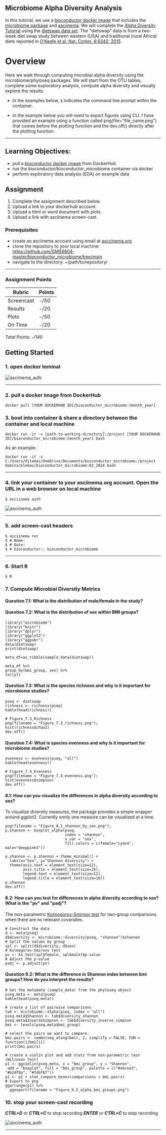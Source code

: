 ## Microbiome Alpha Diversity Analysis

In this tutorial, we use a [bioconductor docker image](https://www.bioconductor.org/help/docker/) that includes the [microbiome package](https://bioconductor.org/packages/release/bioc/html/microbiome.html) and [asciinema](https://asciinema.org/). We will complete the [Alpha Diversity Tutorial](https://microbiome.github.io/tutorials/Alphadiversity.html) using the [dietswap data set](https://microbiome.github.io/tutorials/Data.html). The "dietswap" data is from a two-week diet swap study between western (USA) and traditional (rural Africa) diets reported in [O’Keefe et al. Nat. Comm. 6:6342, 2015](http://dx.doi.org/10.1038/ncomms7342). 

# Overview
Here we walk through computing microbial alpha diversity using the microbiome/phyloseq packages. We will start from the OTU tables, complete some exploratory analysis, compute alpha diversity and visually explore the results.

- In the examples below, `$` indicates the command line prompt within the container.


- In the example below you will need to export figures using CLI. I have provided an example using a function called png(file="file_name.png") that comes before the plotting function and the dev.off() directly after the plotting function. 


<!-- blank line -->
----
<!-- blank line -->

## Learning Objectives:
 - pull a [bioconductor docker image](https://hub.docker.com/r/bioconductor/bioconductor_docker) from DockerHub
 - run the bioconductor/bioconductor_microbiome container via docker
 - perform exploratory data analysis (EDA) on example data

## Assignment 
1. Complete the assignment described below.
2. Upload a link to your dockerhub account.
3. Upload a html or word document with plots.
4. Upload a link with asciinema screen-cast.


### Prerequisites
* create an asciinema account using email at [asccinema.org](https://asciinema.org/login/new) 
* clone the repository to your local machine: https://github.com/GMS6804-master/bioconductor_microbiome/tree/main
* navigate to the directory: ~/path/to/repository/
<!-- blank line -->
----
<!-- blank line -->

 ### Assignment Points
|  Rubric        | Points | 
|----------------|-------|
| Screencast     |  -/50  |
| Results          |  -/20 |
| Plots          |  -/50 |
| On Time        |  -/20  |
*Total Points: -/140*

## Getting Started

### 1. open docker teminal

![asciinema_auth](https://github.com/GMS6804-master/assignment/blob/main/images/terminal_start.png)
<!-- blank line -->
----
<!-- blank line -->

### 2. pull a docker image from DockerHub
```
docker pull [YOUR DOCKERHUB ID]/bioconductor_microbiome:[month_year]
```

### 3. boot into container & share a directory between the container and local machine
```
docker run -it -v [path-to-working-directory]:/project [YOUR DOCKERHUB ID]/bioconductor_microbiome:[month_year] bash
```
As an example: 
```
docker run -it -v C:/Users/djlemas/OneDrive/Documents/bioconductor_microbiome:/project dominicklemas/bioconductor_microbiome:02_2024 bash
```
<!-- blank line -->
----
<!-- blank line -->

### 4. link your container to your asciinema.org account. Open the URL in a web browser on local machine 
```
$ asciinema auth
```
![asciinema_auth](https://github.com/GMS6804-master/assignment/blob/main/images/asciinema_auth.png)
<!-- blank line -->
----
<!-- blank line -->

### 5. add screen-cast headers 
```
$ asciinema rec
$ # Name: 
$ # Date: 
$ # bioconductor:: bioconductor_microbiome
```
<!-- blank line -->
----
<!-- blank line -->

### 6. Start R 
```
$ R
```

### 7. Compute Microbial Diversity Metrics

#### Question 7.1: What is the distribution of male/female in the study? 
#### Question 7.2: What is the distribution of sex within BMI groups?
```
library("microbiome")
library("knitr")
library("dplyr")
library("ggplot2")
library("ggpubr")
data(dietswap)
print(dietswap)

meta_df=as_tibble(sample_data(dietswap))

meta_df %>%
group_by(bmi_group, sex) %>%
tally()
```

#### Question 7.3: What is the species richness and why is it important for microbiome studies?
```
pseq <- dietswap
richness <- richness(pseq)
kable(head(richness))

# Figure_7.3_Richness
png(filename = "Figure_7.3_richness.png");
hist(richness$chao1)
dev.off()
```

#### Question 7.4: What is species evenness and why is it important for microbiome studies?

```
evenness <- evenness(pseq, "all")
kable(head(evenness))

# Figure_7.4_Evenness
png(filename = "Figure_7.4_evenness.png");
hist(evenness$simpson)
dev.off()
```

#### 8.1: How can you visualize the differences in alpha diversity according to sex?
To visualize diversity measures, the package provides a simple wrapper around ggplot2. Currently onnly one measure can be visualized at a time.

```
png(filename = "Figure_8.1_shannon_by_sex.png");
p.shannon <- boxplot_alpha(pseq, 
                           index = "shannon",
                           x_var = "sex",
                           fill.colors = c(female="cyan4", male="deeppink4"))

p.shannon <- p.shannon + theme_minimal() + 
  labs(x="Sex", y="Shannon diversity") +
  theme(axis.text = element_text(size=12),
        axis.title = element_text(size=16),
        legend.text = element_text(size=12),
        legend.title = element_text(size=16))
p.shannon
dev.off()
```

#### 8.2: How can you test for differences in alpha diversity according to sex? What is the "pv" and "padj"?

The non-parametric [Kolmogorov-Smirnov test](https://www.rdocumentation.org/packages/dgof/versions/1.2/topics/ks.test) for two-group comparisons when there are no relevant covariates.

```
# Construct the data
d <- meta(pseq)
d$diversity <- microbiome::diversity(pseq, "shannon")$shannon
# Split the values by group
spl <- split(d$diversity, d$sex)
# Kolmogorov-Smironv test
pv <- ks.test(spl$female, spl$male)$p.value
# Adjust the p-value
padj <- p.adjust(pv)
```

#### Question 9.2: What is the difference in Shannon index between bmi groups? How do you interpret the results?
```
# Get the metadata (sample_data) from the phyloseq object
pseq.meta <- meta(pseq)
kable(head(pseq.meta))

# create a list of pairwise comparisons
tab <- microbiome::alpha(pseq, index = "all")
pseq.meta$Shannon <- tab$diversity_shannon 
pseq.meta$InverseSimpson <- tab$diversity_inverse_simpson
bmi <- levels(pseq.meta$bmi_group) 

# select the pairs we want to compare.
bmi.pairs <- combn(seq_along(bmi), 2, simplify = FALSE, FUN = function(i)bmi[i])
print(bmi.pairs)

# create a violin plot and add stats from non-parametric test (Wilcoxon test) 
p1 <- ggviolin(pseq.meta, x = "bmi_group", y = "Shannon",
 add = "boxplot", fill = "bmi_group", palette = c("#a6cee3", "#b2df8a", "#fdbf6f")) 
p1 <- p1 + stat_compare_means(comparisons = bmi.pairs)
# Export to png
ggarrange(p1) %>%
  ggexport(filename = "Figure_9.2_alpha_bmi_groups.png")
```


### 10. stop your screen-cast recording 

***CTRL+D*** or ***CTRL+C*** to stop recording
***ENTER*** or ***CTRL+C*** to stop recording

![asciinema_auth](https://github.com/GMS6804-master/assignment/blob/main/images/asciinema_stop.png)
<!-- blank line -->
----
<!-- blank line -->
